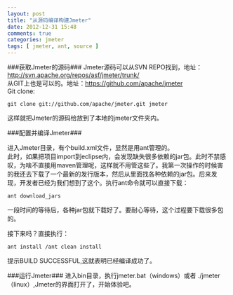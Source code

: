 ```yaml
---
layout: post
title: "从源码编译构建Jmeter"
date: 2012-12-31 15:48
comments: true
categories: jmeter
tags: [ jmeter, ant, source ]
---
```

###获取Jmeter的源码###
Jmeter源码可以从SVN REPO找到，地址：<http://svn.apache.org/repos/asf/jmeter/trunk/>    
从GIT上也是可以的。地址：<https://github.com/apache/jmeter>    
Git clone:   

	git clone git://github.com/apache/jmeter.git jmeter
这样就把Jmeter的源码给放到了本地的jmeter文件夹内。

###配置并编译Jmeter###
<!--more-->
进入Jmeter目录，有个build.xml文件，显然是用ant管理的。   
此时，如果把项目import到eclipse内，会发现缺失很多依赖的jar包。此时不禁感叹，为啥不直接用maven管理呢，这样就不用管这些了。我第一次操作的时候害的我还去下载了一个最新的发行版本，然后从里面找各种依赖的jar包。后来发现，开发者已经为我们想到了这个。执行ant命令就可以直接下载：

	ant download_jars

一段时间的等待后，各种jar包就下载好了。要耐心等待，这个过程要下载很多包的。

接下来吗？直接执行：    

	ant install /ant clean install

提示BUILD SUCCESSFUL,这就表明已经编译成功了。


###运行Jmeter###
进入bin目录，执行jmeter.bat（windows）或者 ./jmeter（linux）,Jmeter的界面打开了，开始体验吧。   

